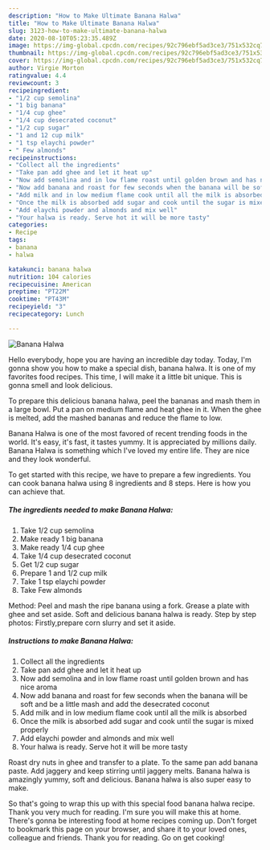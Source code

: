 ```yaml
---
description: "How to Make Ultimate Banana Halwa"
title: "How to Make Ultimate Banana Halwa"
slug: 3123-how-to-make-ultimate-banana-halwa
date: 2020-08-10T05:23:35.489Z
image: https://img-global.cpcdn.com/recipes/92c796ebf5ad3ce3/751x532cq70/banana-halwa-recipe-main-photo.jpg
thumbnail: https://img-global.cpcdn.com/recipes/92c796ebf5ad3ce3/751x532cq70/banana-halwa-recipe-main-photo.jpg
cover: https://img-global.cpcdn.com/recipes/92c796ebf5ad3ce3/751x532cq70/banana-halwa-recipe-main-photo.jpg
author: Virgie Morton
ratingvalue: 4.4
reviewcount: 3
recipeingredient:
- "1/2 cup semolina"
- "1 big banana"
- "1/4 cup ghee"
- "1/4 cup desecrated coconut"
- "1/2 cup sugar"
- "1 and 12 cup milk"
- "1 tsp elaychi powder"
- " Few almonds"
recipeinstructions:
- "Collect all the ingredients"
- "Take pan add ghee and let it heat up"
- "Now add semolina and in low flame roast until golden brown and has nice aroma"
- "Now add banana and roast for few seconds when the banana will be soft and be a little mash and add the desecrated coconut"
- "Add milk and in low medium flame cook until all the milk is absorbed"
- "Once the milk is absorbed add sugar and cook until the sugar is mixed properly"
- "Add elaychi powder and almonds and mix well"
- "Your halwa is ready. Serve hot it will be more tasty"
categories:
- Recipe
tags:
- banana
- halwa

katakunci: banana halwa 
nutrition: 104 calories
recipecuisine: American
preptime: "PT22M"
cooktime: "PT43M"
recipeyield: "3"
recipecategory: Lunch

---
```



![Banana Halwa](https://img-global.cpcdn.com/recipes/92c796ebf5ad3ce3/751x532cq70/banana-halwa-recipe-main-photo.jpg)

Hello everybody, hope you are having an incredible day today. Today, I'm gonna show you how to make a special dish, banana halwa. It is one of my favorites food recipes. This time, I will make it a little bit unique. This is gonna smell and look delicious.

To prepare this delicious banana halwa, peel the bananas and mash them in a large bowl. Put a pan on medium flame and heat ghee in it. When the ghee is melted, add the mashed bananas and reduce the flame to low.

Banana Halwa is one of the most favored of recent trending foods in the world. It's easy, it's fast, it tastes yummy. It is appreciated by millions daily. Banana Halwa is something which I've loved my entire life. They are nice and they look wonderful.


To get started with this recipe, we have to prepare a few ingredients. You can cook banana halwa using 8 ingredients and 8 steps. Here is how you can achieve that.

<!--inarticleads1-->

##### The ingredients needed to make Banana Halwa:

1. Take 1/2 cup semolina
1. Make ready 1 big banana
1. Make ready 1/4 cup ghee
1. Take 1/4 cup desecrated coconut
1. Get 1/2 cup sugar
1. Prepare 1 and 1/2 cup milk
1. Take 1 tsp elaychi powder
1. Take  Few almonds


Method: Peel and mash the ripe banana using a fork. Grease a plate with ghee and set aside. Soft and delicious banana halwa is ready. Step by step photos: Firstly,prepare corn slurry and set it aside. 

<!--inarticleads2-->

##### Instructions to make Banana Halwa:

1. Collect all the ingredients
1. Take pan add ghee and let it heat up
1. Now add semolina and in low flame roast until golden brown and has nice aroma
1. Now add banana and roast for few seconds when the banana will be soft and be a little mash and add the desecrated coconut
1. Add milk and in low medium flame cook until all the milk is absorbed
1. Once the milk is absorbed add sugar and cook until the sugar is mixed properly
1. Add elaychi powder and almonds and mix well
1. Your halwa is ready. Serve hot it will be more tasty


Roast dry nuts in ghee and transfer to a plate. To the same pan add banana paste. Add jaggery and keep stirring until jaggery melts. Banana halwa is amazingly yummy, soft and delicious. Banana halwa is also super easy to make. 

So that's going to wrap this up with this special food banana halwa recipe. Thank you very much for reading. I'm sure you will make this at home. There's gonna be interesting food at home recipes coming up. Don't forget to bookmark this page on your browser, and share it to your loved ones, colleague and friends. Thank you for reading. Go on get cooking!
